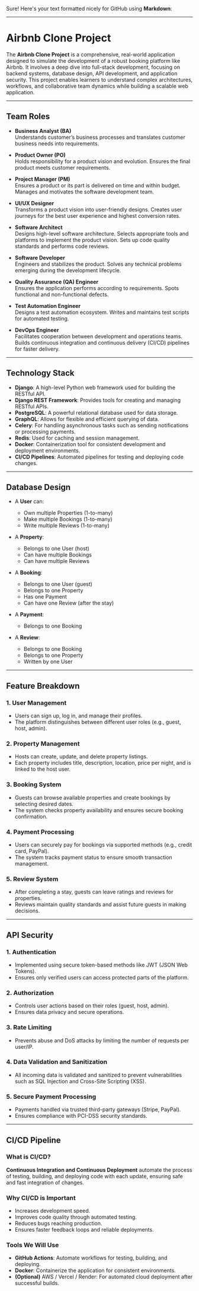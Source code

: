 Sure! Here's your text formatted nicely for GitHub using **Markdown**:

---

# Airbnb Clone Project

The **Airbnb Clone Project** is a comprehensive, real-world application designed to simulate the development of a robust booking platform like Airbnb. It involves a deep dive into full-stack development, focusing on backend systems, database design, API development, and application security. This project enables learners to understand complex architectures, workflows, and collaborative team dynamics while building a scalable web application.

---

## Team Roles

- **Business Analyst (BA)**  
  Understands customer’s business processes and translates customer business needs into requirements.

- **Product Owner (PO)**  
  Holds responsibility for a product vision and evolution. Ensures the final product meets customer requirements.

- **Project Manager (PM)**  
  Ensures a product or its part is delivered on time and within budget. Manages and motivates the software development team.

- **UI/UX Designer**  
  Transforms a product vision into user-friendly designs. Creates user journeys for the best user experience and highest conversion rates.

- **Software Architect**  
  Designs high-level software architecture. Selects appropriate tools and platforms to implement the product vision. Sets up code quality standards and performs code reviews.

- **Software Developer**  
  Engineers and stabilizes the product. Solves any technical problems emerging during the development lifecycle.

- **Quality Assurance (QA) Engineer**  
  Ensures the application performs according to requirements. Spots functional and non-functional defects.

- **Test Automation Engineer**  
  Designs a test automation ecosystem. Writes and maintains test scripts for automated testing.

- **DevOps Engineer**  
  Facilitates cooperation between development and operations teams. Builds continuous integration and continuous delivery (CI/CD) pipelines for faster delivery.

---

## Technology Stack

- **Django**: A high-level Python web framework used for building the RESTful API.
- **Django REST Framework**: Provides tools for creating and managing RESTful APIs.
- **PostgreSQL**: A powerful relational database used for data storage.
- **GraphQL**: Allows for flexible and efficient querying of data.
- **Celery**: For handling asynchronous tasks such as sending notifications or processing payments.
- **Redis**: Used for caching and session management.
- **Docker**: Containerization tool for consistent development and deployment environments.
- **CI/CD Pipelines**: Automated pipelines for testing and deploying code changes.

---

## Database Design

- A **User** can:
  - Own multiple Properties (1-to-many)
  - Make multiple Bookings (1-to-many)
  - Write multiple Reviews (1-to-many)

- A **Property**:
  - Belongs to one User (host)
  - Can have multiple Bookings
  - Can have multiple Reviews

- A **Booking**:
  - Belongs to one User (guest)
  - Belongs to one Property
  - Has one Payment
  - Can have one Review (after the stay)

- A **Payment**:
  - Belongs to one Booking

- A **Review**:
  - Belongs to one Booking
  - Belongs to one Property
  - Written by one User

---

## Feature Breakdown

### 1. User Management
- Users can sign up, log in, and manage their profiles.
- The platform distinguishes between different user roles (e.g., guest, host, admin).

### 2. Property Management
- Hosts can create, update, and delete property listings.
- Each property includes title, description, location, price per night, and is linked to the host user.

### 3. Booking System
- Guests can browse available properties and create bookings by selecting desired dates.
- The system checks property availability and ensures secure booking confirmation.

### 4. Payment Processing
- Users can securely pay for bookings via supported methods (e.g., credit card, PayPal).
- The system tracks payment status to ensure smooth transaction management.

### 5. Review System
- After completing a stay, guests can leave ratings and reviews for properties.
- Reviews maintain quality standards and assist future guests in making decisions.

---

## API Security

### 1. Authentication
- Implemented using secure token-based methods like JWT (JSON Web Tokens).
- Ensures only verified users can access protected parts of the platform.

### 2. Authorization
- Controls user actions based on their roles (guest, host, admin).
- Ensures data privacy and secure operations.

### 3. Rate Limiting
- Prevents abuse and DoS attacks by limiting the number of requests per user/IP.

### 4. Data Validation and Sanitization
- All incoming data is validated and sanitized to prevent vulnerabilities such as SQL Injection and Cross-Site Scripting (XSS).

### 5. Secure Payment Processing
- Payments handled via trusted third-party gateways (Stripe, PayPal).
- Ensures compliance with PCI-DSS security standards.

---

## CI/CD Pipeline

### What is CI/CD?
**Continuous Integration and Continuous Deployment** automate the process of testing, building, and deploying code with each update, ensuring safe and fast integration of changes.

### Why CI/CD is Important
- Increases development speed.
- Improves code quality through automated testing.
- Reduces bugs reaching production.
- Ensures faster feedback loops and reliable deployments.

### Tools We Will Use
- **GitHub Actions**: Automate workflows for testing, building, and deploying.
- **Docker**: Containerize the application for consistent environments.
- **(Optional)** AWS / Vercel / Render: For automated cloud deployment after successful builds.

